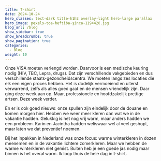 ```yaml
---
title: T-shirt
date: 2024-10-24
hero_classes: text-dark title-h1h2 overlay-light hero-large parallax
hero_image: pexels-toa-heftiba-şinca-1194420.jpg
blog_url: /blog
show_sidebar: true
show_breadcrumbs: true
show_pagination: true
categories:
  - Blog
weight: 10
---
```

Onze VISA moeten verlengd worden. Daarvoor is een medische keuring nodig (HIV, TBC, Lepra, drugs). Dat zijn verschillende vakgebieden en dus verschillende staats-gezondheidscentra. We moeten langs zes locaties die elk een eigen proces hebben. Het is dodelijk vermoeiend en uiterst verwarrend, zelfs als alles goed gaat en de mensen vriendelijk zijn. Daar ging deze week aan op. Maar, professionele en hoofdzakelijk prettige artsen. Deze week verder.

En er is ook goed nieuws: onze spullen zijn eindelijk door de douane en komen morgen hier. Hebben we weer meer kleren dan wat we in de vakantie hadden. Gelukkig is het nog vrij warm, maar anders hadden we een probleem. Karin en Jacintha hadden weliswaar wel al veel geshopt, maar laten we dat preventief noemen. 

Bij het inpakken in Nederland was onze focus: warme winterkleren in dozen meenemen en in de vakantie lichtere zomerkleren. Maar we hebben de warme winterkleren niet gemist. Buiten heb je een goede jas nodig maar binnen is het overal warm. Ik loop thuis de hele dag in t-shirt. 

